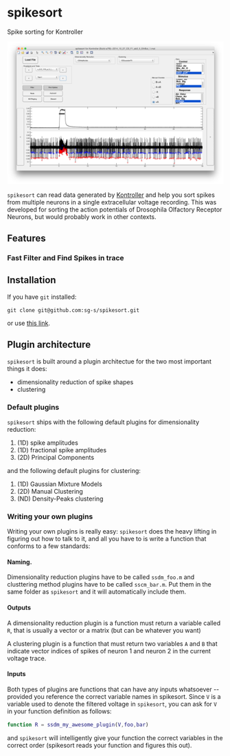 # spikesort

Spike sorting for Kontroller

![image](images/hero.png)

`spikesort` can read data generated by [Kontroller](https://github.com/sg-s/kontroller) and help you sort spikes from multiple neurons in a single extracellular voltage recording. This was developed for sorting the action potentials of Drosophila Olfactory Receptor Neurons, but would probably work in other contexts. 

## Features

### Fast Filter and Find Spikes in trace

### 

## Installation

If you have `git` installed:

````
git clone git@github.com:sg-s/spikesort.git
````

or use [this link](https://github.com/sg-s/spikesort/archive/master.zip).

## Plugin architecture

`spikesort` is built around a plugin architectue for the two most important things it does: 

* dimensionality reduction of spike shapes
* clustering 

### Default plugins

`spikesort` ships with the following default plugins for dimensionality reduction:

1. (1D) spike amplitudes
2. (1D) fractional spike amplitudes
3. (2D) Principal Components 

and the following default plugins for clustering:

1. (1D) Gaussian Mixture Models
2. (2D) Manual Clustering 
3. (ND) Density-Peaks clustering 

### Writing your own plugins

Writing your own plugins is really easy: `spikesort` does the heavy lifting in figuring out how to talk to it, and all you have to is write a function that conforms to a few standards:

#### Naming.
Dimensionality reduction plugins have to be called `ssdm_foo.m` and clusttering method plugins have to be called `sscm_bar.m`. Put them in the same folder as 	`spikesort` and it will automatically include them. 

#### Outputs
A dimensionality reduction plugin is a function must return a variable called `R`, that is usually a vector or a matrix (but can be whatever you want)

A clustering plugin is a function that must return two variables `A` and `B` that indicate vector indices of spikes of neuron 1 and neuron 2 in the current voltage trace. 

#### Inputs
Both types of plugins are functions that can have any inputs whatsoever -- provided you reference the correct variable names in spikesort. Since `V` is a variable used to denote the filtered voltage in `spikesort`, you can ask for `V` in your function definition as follows:

````matlab
function R = ssdm_my_awesome_plugin(V,foo,bar)
````	

and `spikesort` will intelligently give your function the correct variables in the correct order (spikesort reads your function and figures this out).

